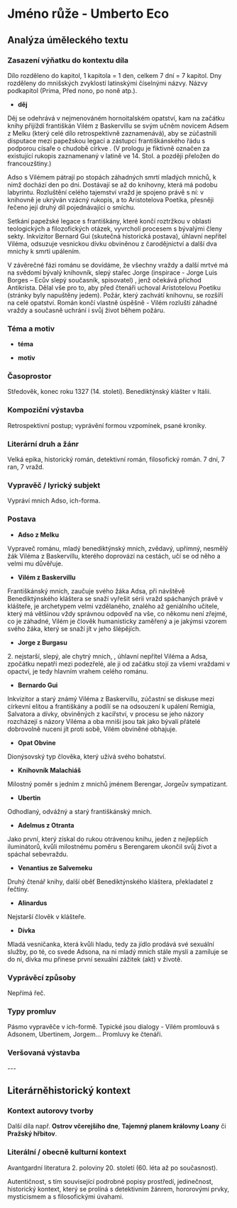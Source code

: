 # Jméno růže - Umberto Eco

## Analýza úměleckého textu

### Zasazení výňatku do kontextu díla

Dílo rozděleno do kapitol, 1 kapitola = 1 den, celkem 7 dní = 7 kapitol. Dny rozděleny do mnišských zvyklostí latinskými číselnými názvy. Názvy podkapitol (Prima, Před nono, po noně atp.).

- **děj**

Děj se odehrává v nejmenováném hornoitalském opatství, kam na začátku knihy přijíždí františkán Vilém z Baskervillu se svým učněm novicem Adsem z Melku (který celé dílo retrospektivně zaznamenává), aby se zúčastnili disputace mezi papežskou legací a zástupci františkánského řádu s podporou císaře o chudobě církve . (V prologu je fiktivně označen za existující rukopis zaznamenaný v latině ve 14. Stol. a později přeložen do francouzštiny.)

Adso s Vilémem pátrají po stopách záhadných smrtí mladých mnichů, k nimž dochází den po dni. Dostávají se až do knihovny, která má podobu labyrintu. Rozluštění celého tajemství vražd je spojeno právě s ní: v knihovně je ukrýván vzácný rukopis, a to Aristotelova Poetika, přesněji řečeno její druhý díl pojednávající o smíchu.

Setkání papežské legace s františkány, které končí roztržkou v oblasti teologických a filozofických otázek, vyvrcholí procesem s bývalými členy sekty. Inkvizitor Bernard Gui (skutečná historická postava), úhlavní nepřítel Viléma, odsuzuje vesnickou dívku obviněnou z čarodějnictví a další dva mnichy k smrti upálením.

V závěrečné fázi románu se dovídáme, že všechny vraždy a další mrtvé má na svědomí bývalý knihovník, slepý stařec Jorge (inspirace - Jorge Luis Borges – Ecův slepý současník, spisovatel) , jenž očekává příchod Antikrista. Dělal vše pro to, aby před čtenáři uchoval Aristotelovu Poetiku (stránky byly napuštěny jedem). Požár, který zachvátí knihovnu, se rozšíří na celé opatství. Román končí vlastně úspěšně - Vilém rozluští záhadné vraždy a současně uchrání i svůj život během požáru.

### Téma a motiv

- **téma**

- **motiv**

### Časoprostor

Středověk, konec roku 1327 (14. století). Benediktýnský klášter v Itálii.

### Kompoziční výstavba

Retrospektivní postup; vyprávění formou vzpomínek, psané kroniky.

### Literární druh a žánr

Velká epika, historický román, detektivní román, filosofický román. 7 dní, 7 ran, 7 vražd.

### Vypravěč / lyrický subjekt

Vypráví mnich Adso, ich-forma.

### Postava

- **Adso z Melku**

Vypraveč románu, mladý benediktýnský mnich, zvědavý, upřímný, nesmělý žák Viléma z Baskervillu, kterého doprovází na cestách, učí se od něho a velmi mu důvěřuje.

- **Vilém z Baskervillu**

Františkánský mnich, zaučuje svého žáka Adsa, při návštěvě Benediktýnského kláštera se snaží vyřešit sérii vražd spáchaných právě v klášteře, je archetypem velmi vzdělaného, znalého až geniálního učitele, který má většinou vždy správnou odpověď na vše, co někomu není zřejmé, co je záhadné, Vilém je člověk humanisticky zaměřený a je jakýmsi vzorem svého žáka, který se snaží jít v jeho šlépějích.

- **Jorge z Burgasu**

2\. nejstarší, slepý, ale chytrý mnich, , úhlavní nepřítel Viléma a Adsa, zpočátku nepatří mezi podezřelé, ale ji od začátku stojí za všemi vraždami v opactví, je tedy hlavním vrahem celého románu.

- **Bernardo Gui**

Inkvizitor a starý známý Viléma z Baskervillu, zúčastní se diskuse mezi církevní elitou a františkány a podílí se na odsouzení k upálení Remigia, Salvatora a dívky, obviněných z kacířství, v procesu se jeho názory rozcházejí s názory Viléma a oba mniši jsou tak jako bývalí přátelé dobrovolně nuceni jít proti sobě, Vilém obviněné obhajuje.

- **Opat Obvine**

Dionýsovský typ člověka, který užívá svého bohatství.

- **Knihovník Malachiáš**

Milostný poměr s jedním z mnichů jménem Berengar, Jorgeův sympatizant.

- **Ubertin**

Odhodlaný, odvážný a starý františkánský mnich.

- **Adelmus z Otranta**

Jako první, který získal do rukou otrávenou knihu, jeden z nejlepších iluminátorů, kvůli milostnému poměru s Berengarem ukončil svůj život a spáchal sebevraždu.

- **Venantius ze Salvemeku**

Druhý čtenář knihy, další oběť Benediktýnského kláštera, překladatel z řečtiny.

- **Alinardus**

Nejstarší člověk v klášteře.

- **Dívka**

Mladá vesničanka, která kvůli hladu, tedy za jídlo prodává své sexuální služby, po té, co svede Adsona, na ni mladý mnich stále myslí a zamiluje se do ní, dívka mu přinese první sexuální zážitek (akt) v životě.

### Vyprávěcí způsoby

Nepřímá řeč.

### Typy promluv

Pásmo vypravěče v ich-formě. Typické jsou dialogy - Vilém promlouvá s Adsonem, Ubertinem, Jorgem... Promluvy ke čtenáři.

### Veršovaná výstavba

\-\-\-

## Literárněhistorický kontext

### Kontext autorovy tvorby

Další díla např. **Ostrov včerejšího dne**, **Tajemný planem královny Loany** či **Pražský hřbitov**.

### Literální / obecně kulturní kontext

Avantgardní literatura 2. poloviny 20. století (60. léta až po současnost). 

Autentičnost, s tím související podrobné popisy prostředí, jedinečnost, historický kontext, který se prolíná s detektivním žánrem, hororovými prvky, mysticismem a s filosofickými úvahami.
